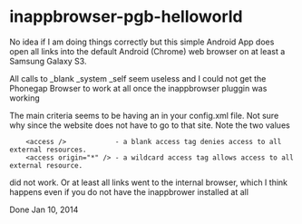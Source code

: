 inappbrowser-pgb-helloworld
===========================

No idea if I am doing things correctly but this simple Android App does open all links into the default Android (Chrome) web browser on at least a Samsung Galaxy S3.

All calls to _blank  _system  _self seem useless and I could not get the Phonegap Browser to work at all once the inappbrowser pluggin was working

The main criteria seems to be having an  <access origin="anySite.com" />   in your config.xml file. Not sure why since the  website does not have to go to that site. Note the two values 



        <access />            - a blank access tag denies access to all external resources.
        <access origin="*" /> - a wildcard access tag allows access to all external resource.

 did not work. Or at least all links went to the internal browser, which I think happens even if you do not have the inappbrower installed at all
 
 Done Jan 10, 2014


